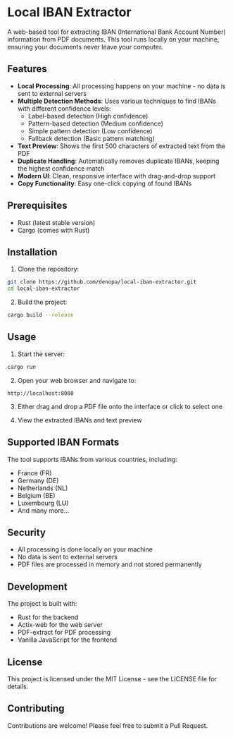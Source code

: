 # Local IBAN Extractor

A web-based tool for extracting IBAN (International Bank Account Number) information from PDF documents. This tool runs locally on your machine, ensuring your documents never leave your computer.

## Features

- **Local Processing**: All processing happens on your machine - no data is sent to external servers
- **Multiple Detection Methods**: Uses various techniques to find IBANs with different confidence levels:
  - Label-based detection (High confidence)
  - Pattern-based detection (Medium confidence)
  - Simple pattern detection (Low confidence)
  - Fallback detection (Basic pattern matching)
- **Text Preview**: Shows the first 500 characters of extracted text from the PDF
- **Duplicate Handling**: Automatically removes duplicate IBANs, keeping the highest confidence match
- **Modern UI**: Clean, responsive interface with drag-and-drop support
- **Copy Functionality**: Easy one-click copying of found IBANs

## Prerequisites

- Rust (latest stable version)
- Cargo (comes with Rust)

## Installation

1. Clone the repository:
```bash
git clone https://github.com/denopa/local-iban-extractor.git
cd local-iban-extractor
```

2. Build the project:
```bash
cargo build --release
```

## Usage

1. Start the server:
```bash
cargo run
```

2. Open your web browser and navigate to:
```
http://localhost:8080
```

3. Either drag and drop a PDF file onto the interface or click to select one

4. View the extracted IBANs and text preview

## Supported IBAN Formats

The tool supports IBANs from various countries, including:
- France (FR)
- Germany (DE)
- Netherlands (NL)
- Belgium (BE)
- Luxembourg (LU)
- And many more...

## Security

- All processing is done locally on your machine
- No data is sent to external servers
- PDF files are processed in memory and not stored permanently

## Development

The project is built with:
- Rust for the backend
- Actix-web for the web server
- PDF-extract for PDF processing
- Vanilla JavaScript for the frontend

## License

This project is licensed under the MIT License - see the LICENSE file for details.

## Contributing

Contributions are welcome! Please feel free to submit a Pull Request. 